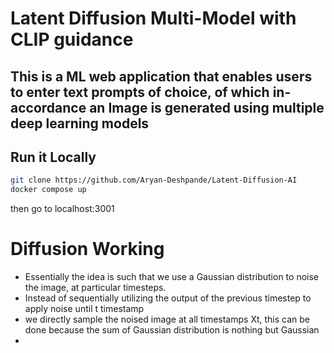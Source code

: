 # Latent Diffusion Multi-Model with CLIP guidance

## This is a ML web application that enables users to enter text prompts of choice, of which in-accordance an Image is generated using multiple deep learning models



## Run it Locally
```sh
git clone https://github.com/Aryan-Deshpande/Latent-Diffusion-AI
docker compose up
```
<sp>then go to localhost:3001<sp>

# Diffusion Working
- Essentially the idea is such that we use a Gaussian distribution to noise the image, at particular timesteps.
- Instead of sequentially utilizing the output of the previous timestep to apply noise until t timestamp
- we directly sample the noised image at all timestamps Xt, this can be done because the sum of Gaussian distribution is nothing but Gaussian 
- 